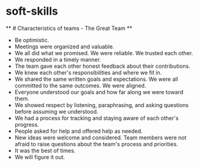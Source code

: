 # soft-skills

** # Characteristics of teams - The Great Team **

- Be optimistic.
- Meetings were organized and valuable.
- We all did what we promised. We were reliable. We trusted each other.
- We responded in a timely manner.
- The team gave each other honest feedback about their contributions.
- We knew each other's responsibilities and where we fit in.
- We shared the same written goals and expectations. We were all committed to the same outcomes. We were aligned.
- Everyone understood our goals and how far along we were toward them.
- We showed respect by listening, paraphrasing, and asking questions before assuming we understood.
- We had a process for tracking and staying aware of each other's progress.
- People asked for help and offered help as needed.
- New ideas were welcome and considered. Team members were not afraid to raise questions about the team's process and priorities.
- It was the best of times.
- We will figure it out.

  
